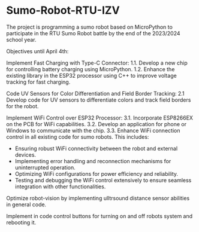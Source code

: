 # Sumo-Robot-RTU-IZV
The project is programming a sumo robot based on MicroPython to participate in the RTU Sumo Robot battle by the end of the 2023/2024 school year.

Objectives until April 4th:

Implement Fast Charging with Type-C Connector:
1.1. Develop a new chip for controlling battery charging using MicroPython.
1.2. Enhance the existing library in the ESP32 processor using C++ to improve voltage tracking for fast charging.

Code UV Sensors for Color Differentiation and Field Border Tracking:
 2.1 Develop code for UV sensors to differentiate colors and track field borders for the robot.
 
Implement WiFi Control over ESP32 Processor:
3.1. Incorporate ESP8266EX on the PCB for WiFi capabilities.
3.2. Develop an application for phone or Windows to communicate with the chip.
3.3. Enhance WiFi connection control in all existing code for sumo robots. This includes:
- Ensuring robust WiFi connectivity between the robot and external devices.
- Implementing error handling and reconnection mechanisms for uninterrupted operation.
- Optimizing WiFi configurations for power efficiency and reliability.
- Testing and debugging the WiFi control extensively to ensure seamless integration with other functionalities.
  
Optimize robot-vision by implementing ulltrsound distance sensor abilities in general code.

Implement in code control buttons for turning on and off robots system and rebooting it.




   
